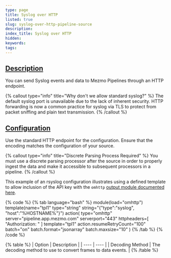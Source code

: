 ```yaml
---
type: page
title: Syslog over HTTP
listed: true
slug: syslog-over-http-pipeline-source
description: 
index_title: Syslog over HTTP
hidden: 
keywords: 
tags: 
---
```


## [Description](https://docs.mezmo.com/docs/syslog-over-http-pipeline-source#description)

You can send Syslog events and data to Mezmo Pipelines through an HTTP endpoint.

{% callout type="info" title="Why don't we allow standard syslog?" %}
The default syslog port is unavailable due to the lack of inherent security. HTTP forwarding is now a common practice for syslog via TLS to protect from packet sniffing and plain text transmission.
{% /callout %}

## [Configuration](https://docs.mezmo.com/docs/syslog-over-http-pipeline-source#configuration)

Use the standard HTTP endpoint for the configuration. Ensure that the encoding matches the configuration of your source.

{% callout type="info" title="Discrete Parsing Process Required" %}
You must use a discrete parsing processor after the source in order to properly ingest the data and make it accessible to subsequent processors in a pipeline.
{% /callout %}

This example of an rsyslog configuration illustrates using a defined template to allow inclusion of the API key with the `omhttp` [output module documented here](https://www.rsyslog.com/doc/v8-stable/configuration/modules/omhttp.html).

{% code %}
{% tab language="bash" %}
module(load="omhttp")
template(name="tpl1" type="string" string="{\"type\":\"syslog\", \"host\":\"%HOSTNAME%\"}")
action(
    type="omhttp"
    server="pipeline.app.mezmo.com"
    serverport="443"
     httpheaders=[
        "Authorization: <TOKEN>"
    ]
    template="tpl1"
    action.resumeRetryCount="100"
    batch="on"
    batch.format="jsonarray"
    batch.maxsize="10"
)
{% /tab %}
{% /code %}

{% table %}
| Option | Description | 
| ---- | ---- | 
| Decoding Method | The decoding method to use to convert frames to data events. | 
{% /table %}